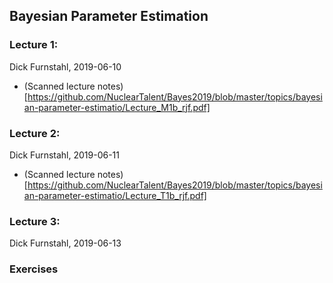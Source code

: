 ## Bayesian Parameter Estimation

### Lecture 1: 
Dick Furnstahl, 2019-06-10

* (Scanned lecture notes)[https://github.com/NuclearTalent/Bayes2019/blob/master/topics/bayesian-parameter-estimatio/Lecture_M1b_rjf.pdf]

### Lecture 2: 
Dick Furnstahl, 2019-06-11

* (Scanned lecture notes)[https://github.com/NuclearTalent/Bayes2019/blob/master/topics/bayesian-parameter-estimatio/Lecture_T1b_rjf.pdf]

### Lecture 3: 
Dick Furnstahl, 2019-06-13

### Exercises
